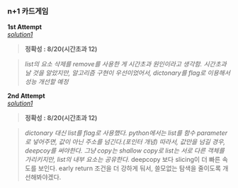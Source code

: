 ### n+1 카드게임
**1st Attempt**  
[*solution1*](https://github.com/All4Nothing/Coding-Test/2024_KAKAO_WINTER_INTERNSHIP/n+1카드게임/solution1.py)

> **정확성 : 8/20(시간초과 12)**

> *list의 요소 삭제를 remove를 사용한 게 시간초과 원인이라고 생각함. 시간초과 날 것을 알았지만, 알고리즘 구현이 우선이었어서, dictonary를 flag로 이용해서 성능 개선할 예정*

**2nd Attempt**  
[*solution1*](https://github.com/All4Nothing/Coding-Test/2024_KAKAO_WINTER_INTERNSHIP/n+1카드게임/solution2.py)

> **정확성 : 8/20(시간초과 12)**

> *dictonary 대신 list를 flag로 사용했다. python에서는 list를 함수 parameter로 넣어주면, 값이 아닌 주소를 넘긴다.(포인터 개념) 따라서, 값만을 넘길 경우, deepcoy를 써야한다. 그냥 copy는 shallow copy로 list는 서로 다른 객체를 가리키지만, list의 내부 요소는 공유한다.*
> deepcopy 보다 slicing이 더 빠른 속도를 보인다.
> early return 조건을 더 강하게 둬서, 쓸모없는 탐색을 줄이도록 개선해봐야겠다.